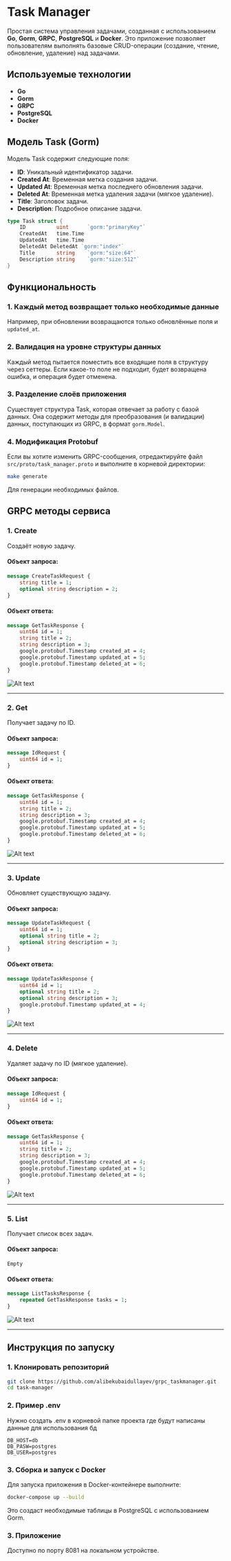 # Task Manager

Простая система управления задачами, созданная с использованием **Go**, **Gorm**, **GRPC**, **PostgreSQL** и **Docker**. Это приложение позволяет пользователям выполнять базовые CRUD-операции (создание, чтение, обновление, удаление) над задачами.

## Используемые технологии

- **Go**
- **Gorm**
- **GRPC**
- **PostgreSQL**
- **Docker**

## Модель Task (Gorm)

Модель Task содержит следующие поля:

- **ID**: Уникальный идентификатор задачи.
- **Created At**: Временная метка создания задачи.
- **Updated At**: Временная метка последнего обновления задачи.
- **Deleted At**: Временная метка удаления задачи (мягкое удаление).
- **Title**: Заголовок задачи.
- **Description**: Подробное описание задачи.

```go
type Task struct {
    ID          uint      `gorm:"primaryKey"`
    CreatedAt   time.Time
    UpdatedAt   time.Time
    DeletedAt DeletedAt `gorm:"index"`
    Title       string    `gorm:"size:64"`
    Description string    `gorm:"size:512"`
}
```

## Функциональность

### 1. Каждый метод возвращает только необходимые данные  
Например, при обновлении возвращаются только обновлённые поля и `updated_at`.

### 2. Валидация на уровне структуры данных  
Каждый метод пытается поместить все входящие поля в структуру через сеттеры. Если какое-то поле не подходит, будет возвращена ошибка, и операция будет отменена.

### 3. Разделение слоёв приложения  
Существует структура Task, которая отвечает за работу с базой данных. Она содержит методы для преобразования (и валидации) данных, поступающих из GRPC, в формат `gorm.Model`.

### 4. Модификация Protobuf  
Если вы хотите изменить GRPC-сообщения, отредактируйте файл `src/proto/task_manager.proto` и выполните в корневой директории:
```bash
make generate
```
Для генерации необходимых файлов.

## GRPC методы сервиса

### 1. **Create**  
Создаёт новую задачу.

#### Объект запроса:
```protobuf
message CreateTaskRequest {
    string title = 1;
    optional string description = 2;
}
```

#### Объект ответа:
```protobuf
message GetTaskResponse {
    uint64 id = 1;
    string title = 2;
    string description = 3;
    google.protobuf.Timestamp created_at = 4;
    google.protobuf.Timestamp updated_at = 5;
    google.protobuf.Timestamp deleted_at = 6;
}
```

![Alt text](screenshots/Create.png)

---

### 2. **Get**  
Получает задачу по ID.

#### Объект запроса:
```protobuf
message IdRequest {
    uint64 id = 1;
}
```

#### Объект ответа:
```protobuf
message GetTaskResponse {
    uint64 id = 1;
    string title = 2;
    string description = 3;
    google.protobuf.Timestamp created_at = 4;
    google.protobuf.Timestamp updated_at = 5;
    google.protobuf.Timestamp deleted_at = 6;
}
```

![Alt text](screenshots/Get.png)

---

### 3. **Update**  
Обновляет существующую задачу.

#### Объект запроса:
```protobuf
message UpdateTaskRequest {
    uint64 id = 1;
    optional string title = 2;
    optional string description = 3;
}
```

#### Объект ответа:
```protobuf
message UpdateTaskResponse {
    uint64 id = 1;
    optional string title = 2;
    optional string description = 3;
    google.protobuf.Timestamp updated_at = 4;
}
```

![Alt text](screenshots/Update.png)

---

### 4. **Delete**  
Удаляет задачу по ID (мягкое удаление).

#### Объект запроса:
```protobuf
message IdRequest {
    uint64 id = 1;
}
```

#### Объект ответа:
```protobuf
message GetTaskResponse {
    uint64 id = 1;
    string title = 2;
    string description = 3;
    google.protobuf.Timestamp created_at = 4;
    google.protobuf.Timestamp updated_at = 5;
    google.protobuf.Timestamp deleted_at = 6;
}
```

![Alt text](screenshots/Delete.png)

---

### 5. **List**  
Получает список всех задач.

#### Объект запроса:
```
Empty
```

#### Объект ответа:
```protobuf
message ListTasksResponse {
    repeated GetTaskResponse tasks = 1;
}
```

![Alt text](screenshots/List.png)

---

## Инструкция по запуску

### 1. Клонировать репозиторий
```bash
git clone https://github.com/alibekubaidullayev/grpc_taskmanager.git
cd task-manager
```

### 2. Пример .env
Нужно создать .env в корневой папке проекта где будут написаны данные для использования бд
```
DB_HOST=db
DB_PASW=postgres
DB_USER=postgres
```


### 3. Сборка и запуск с Docker  
Для запуска приложения в Docker-контейнере выполните:

```bash
docker-compose up --build
```

Это создаст необходимые таблицы в PostgreSQL с использованием Gorm.

### 3. Приложение  
Доступно по порту 8081 на локальном устройстве.